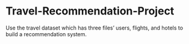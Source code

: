 # Travel-Recommendation-Project
Use the travel dataset which has three files’ users, flights, and hotels to build a recommendation system. 
